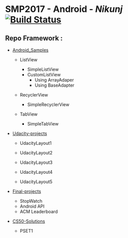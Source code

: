 # SMP2017 - Android - *Nikunj* [![Build Status](https://travis-ci.org/nik1010/Android_App-Samples.svg?branch=master)](https://travis-ci.org/nik1010/Android_App-Samples)

## Repo Framework :


* [Android_Samples](https://github.com/gdgsurat/SMP-2017-Android/tree/master/smp2017-android-nikunj/Android_Samples)    
  * ListView
    * SimpleListView
    * CustomListView
        - Using ArrayAdaper
        - Using BaseAdapter
  * RecyclerView
    * SimpleRecyclerView

  * TabView
    * SimpleTabView


* [Udacity-projects](https://github.com/gdgsurat/SMP-2017-Android/tree/master/smp2017-android-nikunj/udacity-projects)

  * UdacityLayout1   

  * UdacityLayout2


  * UdacityLayout3    

  * UdacityLayout4  

  * UdacityLayout5    

* [Final-projects](https://github.com/gdgsurat/SMP-2017-Android/tree/master/smp2017-android-nikunj/final-projects)

  * StopWatch    
  * Android API
  * ACM Leaderboard

* [CS50-Solutions](https://github.com/gdgsurat/SMP-2017-Android/tree/master/smp2017-android-nikunj/CS50-solutions)
    * PSET1
